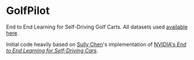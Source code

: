 # GolfPilot
End to End Learning for Self-Driving Golf Carts. All datasets used [available here](https://drive.google.com/file/d/1B4k9wPRQIxCCGWMb_6O_v4cNaNqkVlyg/view?usp=sharing).

Initial code heavily based on [Sully Chen](https://github.com/SullyChen)'s implementation of [NVIDIA's *End to End Learning for Self-Driving Cars*](https://arxiv.org/pdf/1604.07316.pdf).

